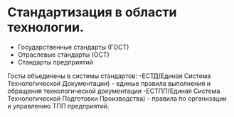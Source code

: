 # Стандартизация в области технологии.

- Государственные стандарты (ГОСТ)
- Отраслевые стандарты (ОСТ)
- Стандарты предприятий

Госты объединены в системы стандартов:
-ЕСТД(Единая Система Технологической Документации) - единые правила выполнения и обращения технологической документации
-ЕСТПП(Единая Система Технологической Подготовки Производства) - 
правила по организации и управлению ТПП предприятий.
